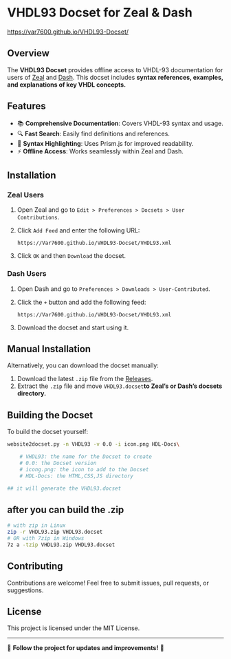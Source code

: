 # VHDL93 Docset for Zeal & Dash

https://var7600.github.io/VHDL93-Docset/

## Overview

The **VHDL93 Docset** provides offline access to VHDL-93 documentation for users of [Zeal](https://zealdocs.org/) and [Dash](https://kapeli.com/dash). This docset includes **syntax references, examples, and explanations of key VHDL concepts.**

## Features

- 📚 **Comprehensive Documentation**: Covers VHDL-93 syntax and usage.
- 🔍 **Fast Search**: Easily find definitions and references.
- 🎨 **Syntax Highlighting**: Uses Prism.js for improved readability.
- ⚡ **Offline Access**: Works seamlessly within Zeal and Dash.

## Installation

### **Zeal Users**

1. Open Zeal and go to `Edit > Preferences > Docsets > User Contributions`.

2. Click `Add Feed` and enter the following URL:
   
   ```
   https://Var7600.github.io/VHDL93-Docset/VHDL93.xml
   ```
   
   

3. Click `OK` and then `Download` the docset.

### **Dash Users**

1. Open Dash and go to `Preferences > Downloads > User-Contributed`.

2. Click the `+` button and add the following feed:
   
   ```
   https://Var7600.github.io/VHDL93-Docset/VHDL93.xml
   ```
   
   

3. Download the docset and start using it.

## Manual Installation

Alternatively, you can download the docset manually:

1. Download the latest `.zip` file from the [Releases](https://github.com/Var7600/VHDL93-Docset/releases).
2. Extract the `.zip` file and move `VHDL93.docset`**to Zeal’s or Dash’s docsets directory.**

## Building the Docset

To build the docset yourself:

```bash
website2docset.py -n VHDL93 -v 0.0 -i icon.png HDL-Docs\

    # VHDL93: the name for the Docset to create
    # 0.0: the Docset version
    # icong.png: the icon to add to the Docset
    # HDL-Docs: the HTML,CSS,JS directory

## it will generate the VHDL93.docset
```

## after you can build the .zip

```bash
# with zip in Linux
zip -r VHDL93.zip VHDL93.docset
# OR with 7zip in Windows
7z a -tzip VHDL93.zip VHDL93.docset
```

## Contributing

Contributions are welcome! Feel free to submit issues, pull requests, or suggestions.

## License

This project is licensed under the MIT License.

---

📢 **Follow the project for updates and improvements!** 🚀
